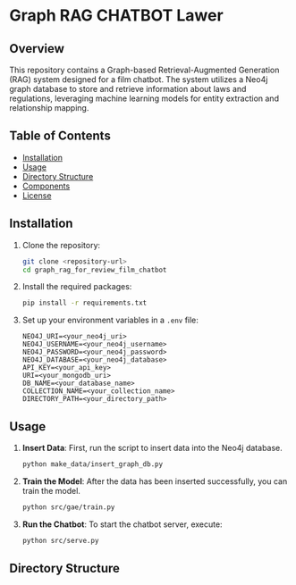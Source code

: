 ﻿# Graph RAG CHATBOT Lawer

## Overview

This repository contains a Graph-based Retrieval-Augmented Generation (RAG) system designed for a film chatbot. The system utilizes a Neo4j graph database to store and retrieve information about laws and regulations, leveraging machine learning models for entity extraction and relationship mapping.

## Table of Contents

- [Installation](#installation)
- [Usage](#usage)
- [Directory Structure](#directory-structure)
- [Components](#components)
- [License](#license)

## Installation

1. Clone the repository:

   ```bash
   git clone <repository-url>
   cd graph_rag_for_review_film_chatbot
   ```

2. Install the required packages:

   ```bash
   pip install -r requirements.txt
   ```

3. Set up your environment variables in a `.env` file:
   ```plaintext
   NEO4J_URI=<your_neo4j_uri>
   NEO4J_USERNAME=<your_neo4j_username>
   NEO4J_PASSWORD=<your_neo4j_password>
   NEO4J_DATABASE=<your_neo4j_database>
   API_KEY=<your_api_key>
   URI=<your_mongodb_uri>
   DB_NAME=<your_database_name>
   COLLECTION_NAME=<your_collection_name>
   DIRECTORY_PATH=<your_directory_path>
   ```

## Usage

1. **Insert Data**: First, run the script to insert data into the Neo4j database.

   ```bash
   python make_data/insert_graph_db.py
   ```

2. **Train the Model**: After the data has been inserted successfully, you can train the model.

   ```bash
   python src/gae/train.py
   ```

3. **Run the Chatbot**: To start the chatbot server, execute:

   ```bash
   python src/serve.py
   ```

## Directory Structure
